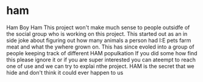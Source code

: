 # ham
Ham Boy Ham
This project won't make much sense to people outsidfe of the social group who is working on this project. 
This started out as an in side joke about figuring out how many animals a person had  I:E pets farm meat and what the ywhere grown on. 
This has since evoled into a group of people keeping track of different HAM populkation 
If you did some how find this please ignore it or if you are super interested you can ateempt to reach one of use and we can try to explai nthe project. 
HAM is the secret that we hide and don't think it could ever happen to us
